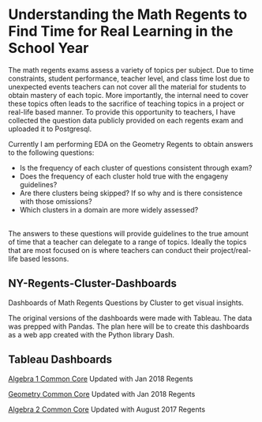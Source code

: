# Understanding the Math Regents to Find Time for Real Learning in the School Year
The math regents exams assess a variety of topics per subject. Due to time constraints, student performance, teacher level, and class time lost due to unexpected events teachers can not cover all the material for students to obtain mastery of each topic. More importantly, the internal need to cover these topics often leads to the sacrifice of teaching topics in a project or real-life based manner. To provide this opportunity to teachers, I have collected the question data publicly provided on each regents exam and uploaded it to Postgresql. 
<br/>

Currently I am performing EDA on the Geometry Regents to obtain answers to the following questions:
* Is the frequency of each cluster of questions consistent through exam?
* Does the frequency of each cluster hold true with the engageny guidelines?
* Are there clusters being skipped? If so why and is there consistence with those omissions?
* Which clusters in a domain are more widely assessed?
<br/>
The answers to these questions will provide guidelines to the true amount of time that a teacher can delegate to a range of topics. Ideally the topics that are most focused on is where teachers can conduct their project/real-life based lessons.

## NY-Regents-Cluster-Dashboards
Dashboards of Math Regents Questions by Cluster to get visual insights. 

The original versions of the dashboards were made with Tableau. The data was prepped with Pandas.
The plan here will be to create this dashboards as a web app created with the Python library Dash.

## Tableau Dashboards
[Algebra 1 Common Core](https://public.tableau.com/profile/johndejesus#!/vizhome/Algebra1CCExamBreakdown/ClusterOccurrenceDashboard)
Updated with Jan 2018 Regents

[Geometry Common Core](https://public.tableau.com/profile/johndejesus#!/vizhome/GeometryCCRegentsBreakdown/ClusterOccurrence)
Updated with Jan 2018 Regents

[Algebra 2 Common Core](https://public.tableau.com/profile/johndejesus#!/vizhome/Algebra2CCBreakdown/ClusterOccurrence)
Updated with August 2017 Regents
